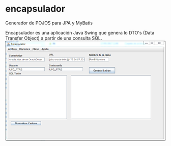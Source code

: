 # encapsulador
Generador de POJOS para JPA y MyBatis

Encapsulador es una aplicación Java Swing que genera lo DTO's (Data Transfer Object) a partir de una consulta SQL.
![Screenshot](screenshots/encapsulador.png)
